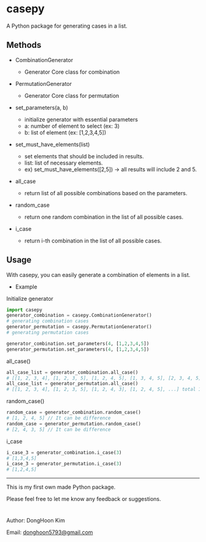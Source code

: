 # casepy

A Python package for generating cases in a list.

## Methods

- CombinationGenerator
    - Generator Core class for combination
- PermutationGenerator
    - Generator Core class for permutation

- set_parameters(a, b)
    - initialize generator with essential parameters
    - a: number of element to select (ex: 3)
    - b: list of element (ex: [1,2,3,4,5])
- set_must_have_elements(list)
    - set elements that should be included in results.
    - list: list of necessary elements.
    - ex) set_must_have_elements([2,5]) -> all results will include 2 and 5.

- all_case
    - return list of all possible combinations based on the parameters.
- random_case
    - return one random combination in the list of all possible cases.
- i_case
    - return i-th combination in the list of all possible cases.

## Usage

With casepy, you can easily generate a combination of elements in a list.

- Example

Initialize generator

``` Python
import casepy
generator_combination = casepy.CombinationGenerator()
# generating combination cases
generator_permutation = casepy.PermutationGenerator()
# generating permutation cases

generator_combination.set_parameters(4, [1,2,3,4,5])
generator_permutation.set_parameters(4, [1,2,3,4,5])
```

all_case()

``` Python
all_case_list = generator_combination.all_case()
# [[1, 2, 3, 4], [1, 2, 3, 5], [1, 2, 4, 5], [1, 3, 4, 5], [2, 3, 4, 5]]
all_case_list = generator_permutation.all_case()
# [[1, 2, 3, 4], [1, 2, 3, 5], [1, 2, 4, 3], [1, 2, 4, 5], ...] total 120 cases
```
random_case()
``` Python
random_case = generator_combination.random_case()
# [1, 2, 4, 5] // It can be difference
random_case = generator_permutation.random_case()
# [2, 4, 3, 5] // It can be difference
```
i_case
``` Python
i_case_3 = generator_combination.i_case(3)
# [1,3,4,5]
i_case_3 = generator_permutation.i_case(3)
# [1,2,4,5]
```

------------

This is my first own made Python package.

Please feel free to let me know any feedback or suggestions.

#

Author: DongHoon Kim

Email: donghoon5793@gmail.com